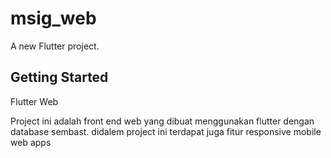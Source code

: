 # msig_web

A new Flutter project.

## Getting Started

Flutter Web

Project ini adalah front end web yang dibuat menggunakan flutter dengan database sembast. didalem project ini terdapat juga fitur responsive mobile web apps


